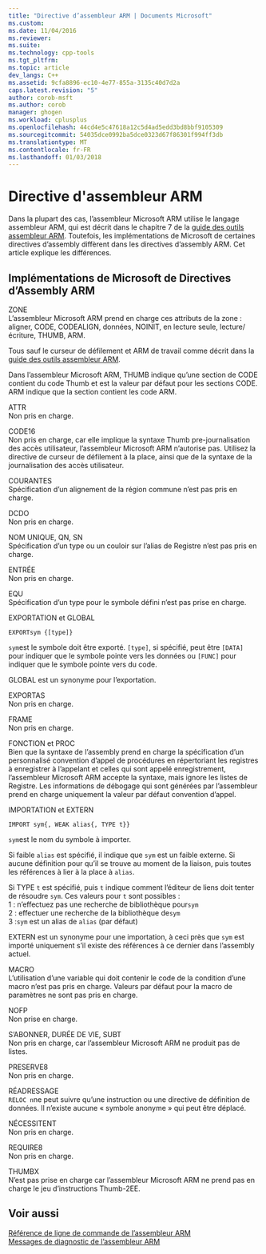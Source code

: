 ```yaml
---
title: "Directive d’assembleur ARM | Documents Microsoft"
ms.custom: 
ms.date: 11/04/2016
ms.reviewer: 
ms.suite: 
ms.technology: cpp-tools
ms.tgt_pltfrm: 
ms.topic: article
dev_langs: C++
ms.assetid: 9cfa8896-ec10-4e77-855a-3135c40d7d2a
caps.latest.revision: "5"
author: corob-msft
ms.author: corob
manager: ghogen
ms.workload: cplusplus
ms.openlocfilehash: 44cd4e5c47618a12c5d4ad5edd3bd8bbf9105309
ms.sourcegitcommit: 54035dce0992ba5dce0323d67f86301f994ff3db
ms.translationtype: MT
ms.contentlocale: fr-FR
ms.lasthandoff: 01/03/2018
---
```

# <a name="arm-assembler-directives"></a>Directive d'assembleur ARM
Dans la plupart des cas, l’assembleur Microsoft ARM utilise le langage assembleur ARM, qui est décrit dans le chapitre 7 de la [guide des outils assembleur ARM](http://go.microsoft.com/fwlink/p/?linkid=246102). Toutefois, les implémentations de Microsoft de certaines directives d’assembly diffèrent dans les directives d’assembly ARM. Cet article explique les différences.  
  
## <a name="microsoft-implementations-of-arm-assembly-directives"></a>Implémentations de Microsoft de Directives d’Assembly ARM  
 ZONE  
 L’assembleur Microsoft ARM prend en charge ces attributs de la zone : aligner, CODE, CODEALIGN, données, NOINIT, en lecture seule, lecture/écriture, THUMB, ARM.  
  
 Tous sauf le curseur de défilement et ARM de travail comme décrit dans la [guide des outils assembleur ARM](http://go.microsoft.com/fwlink/p/?linkid=246102).  
  
 Dans l’assembleur Microsoft ARM, THUMB indique qu’une section de CODE contient du code Thumb et est la valeur par défaut pour les sections CODE.  ARM indique que la section contient les code ARM.  
  
 ATTR  
 Non pris en charge.  
  
 CODE16  
 Non pris en charge, car elle implique la syntaxe Thumb pre-journalisation des accès utilisateur, l’assembleur Microsoft ARM n’autorise pas.  Utilisez la directive de curseur de défilement à la place, ainsi que de la syntaxe de la journalisation des accès utilisateur.  
  
 COURANTES  
 Spécification d’un alignement de la région commune n’est pas pris en charge.  
  
 DCDO  
 Non pris en charge.  
  
 NOM UNIQUE, QN, SN  
 Spécification d’un type ou un couloir sur l’alias de Registre n’est pas pris en charge.  
  
 ENTRÉE  
 Non pris en charge.  
  
 EQU  
 Spécification d’un type pour le symbole défini n’est pas prise en charge.  
  
 EXPORTATION et GLOBAL  
 ```  
EXPORTsym {[type]}  
```  
  
 `sym`est le symbole doit être exporté.  `[type]`, si spécifié, peut être `[DATA]` pour indiquer que le symbole pointe vers les données ou `[FUNC]` pour indiquer que le symbole pointe vers du code.  
  
 GLOBAL est un synonyme pour l’exportation.  
  
 EXPORTAS  
 Non pris en charge.  
  
 FRAME  
 Non pris en charge.  
  
 FONCTION et PROC  
 Bien que la syntaxe de l’assembly prend en charge la spécification d’un personnalisé convention d’appel de procédures en répertoriant les registres à enregistrer à l’appelant et celles qui sont appelé enregistrement, l’assembleur Microsoft ARM accepte la syntaxe, mais ignore les listes de Registre.  Les informations de débogage qui sont générées par l’assembleur prend en charge uniquement la valeur par défaut convention d’appel.  
  
 IMPORTATION et EXTERN  
 ```  
IMPORT sym{, WEAK alias{, TYPE t}}  
```  
  
 `sym`est le nom du symbole à importer.  
  
 Si faible `alias` est spécifié, il indique que `sym` est un faible externe. Si aucune définition pour qu’il se trouve au moment de la liaison, puis toutes les références à lier à la place à `alias`.  
  
 Si TYPE `t` est spécifié, puis `t` indique comment l’éditeur de liens doit tenter de résoudre `sym`.  Ces valeurs pour `t` sont possibles :   
1 : n’effectuez pas une recherche de bibliothèque pour`sym`  
2 : effectuer une recherche de la bibliothèque de`sym`  
3 :`sym` est un alias de `alias` (par défaut)  
  
 EXTERN est un synonyme pour une importation, à ceci près que `sym` est importé uniquement s’il existe des références à ce dernier dans l’assembly actuel.  
  
 MACRO  
 L’utilisation d’une variable qui doit contenir le code de la condition d’une macro n’est pas pris en charge. Valeurs par défaut pour la macro de paramètres ne sont pas pris en charge.  
  
 NOFP  
 Non prise en charge.  
  
 S’ABONNER, DURÉE DE VIE, SUBT  
 Non pris en charge, car l’assembleur Microsoft ARM ne produit pas de listes.  
  
 PRESERVE8  
 Non pris en charge.  
  
 RÉADRESSAGE  
 `RELOC n`ne peut suivre qu’une instruction ou une directive de définition de données. Il n’existe aucune « symbole anonyme » qui peut être déplacé.  
  
 NÉCESSITENT  
 Non pris en charge.  
  
 REQUIRE8  
 Non pris en charge.  
  
 THUMBX  
 N’est pas prise en charge car l’assembleur Microsoft ARM ne prend pas en charge le jeu d’instructions Thumb-2EE.  
  
## <a name="see-also"></a>Voir aussi  
 [Référence de ligne de commande de l’assembleur ARM](../../assembler/arm/arm-assembler-command-line-reference.md)   
 [Messages de diagnostic de l’assembleur ARM](../../assembler/arm/arm-assembler-diagnostic-messages.md)